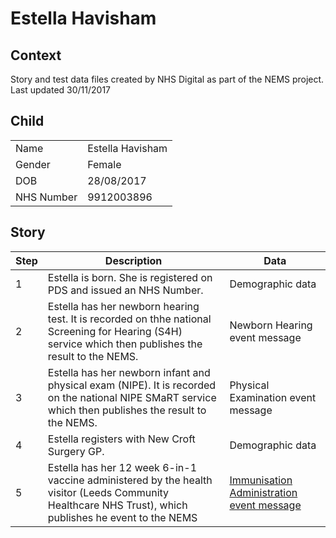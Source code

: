 # Estella Havisham
## Context
Story and test data files created by NHS Digital as part of the NEMS project. Last updated 30/11/2017
## Child

| | |
|---|---|
| Name | Estella Havisham |
| Gender | Female |
| DOB | 28/08/2017 |
| NHS Number | 9912003896 |

## Story

| Step | Description | Data |
|---|---|---|
| 1 | Estella is born. She is registered on PDS and issued an NHS Number. | Demographic data |
| 2 |  Estella has her newborn hearing test. It is recorded on thhe national Screening for Hearing (S4H) service which then publishes the result to the NEMS. | Newborn Hearing event message |
| 3 |  Estella has her newborn infant and physical exam (NIPE). It is recorded on the national NIPE SMaRT service which then publishes the result to the NEMS. | Physical Examination event message |
| 4 |  Estella registers with New Croft Surgery GP. | Demographic data |
| 5 |  Estella has her 12 week 6-in-1 vaccine administered by the health visitor (Leeds Community Healthcare NHS Trust), which publishes he event to the NEMS | [Immunisation Administration event message](https://github.com/childhealth/EMS-Test-Data/blob/master/EstellaHavisham/NEMS/NEMS-A-9912003896-001.xml) |

